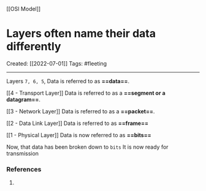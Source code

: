 [[OSI Model]]

# Layers often name their data differently
Created:  [[2022-07-01]]
Tags: #fleeting 

---

Layers `7, 6, 5`, 
Data is referred to as **==data==**. 

[[4 - Transport Layer]] 
Data is referred to as a **==segment or a datagram==**. 


[[3 - Network Layer]] 
Data is referred to as a **==packet==**. 


[[2 - Data Link Layer]]
Data is referred to as **==frame==**

[[1 - Physical Layer]]
Data is now referred to as **==bits==**



Now, that data has been broken down to `bits` 
It is now ready for transmission










### References
1. 